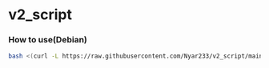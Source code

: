 # v2_script
### How to use(Debian)
```bash
bash <(curl -L https://raw.githubusercontent.com/Nyar233/v2_script/main/shell1.sh)
```
